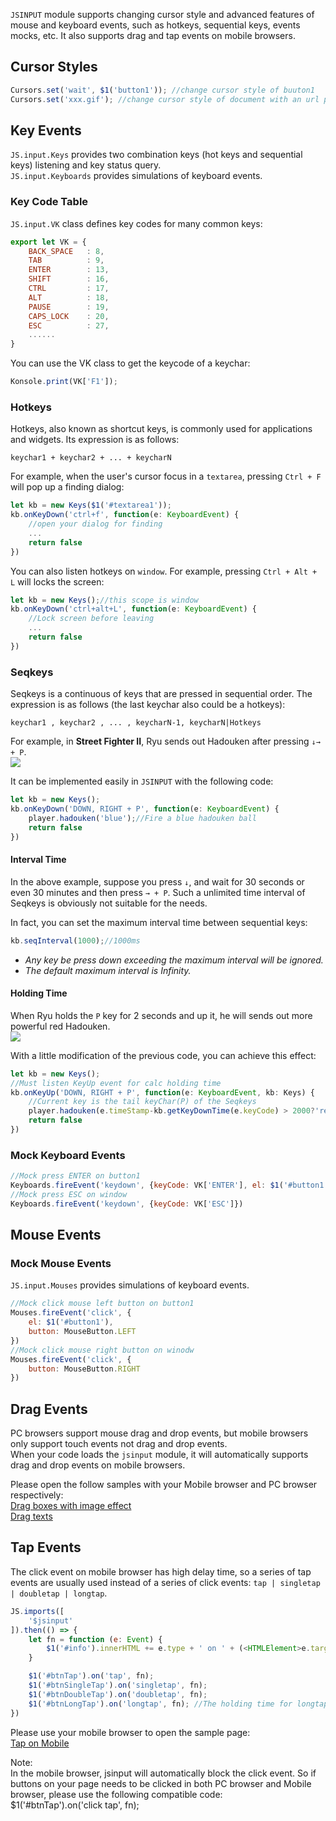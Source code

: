 <code>JSINPUT</code> module supports changing cursor style and advanced features of mouse and keyboard events, such as hotkeys, sequential keys, events mocks, etc. It also supports drag and tap events on mobile browsers.

## Cursor Styles
```javascript
Cursors.set('wait', $1('button1')); //change cursor style of buuton1   
Cursors.set('xxx.gif'); //change cursor style of document with an url picture   
```

## Key Events
<code>JS.input.Keys</code> provides two combination keys (hot keys and sequential keys) listening and key status query.<br>
<code>JS.input.Keyboards</code> provides simulations of keyboard events.

### Key Code Table
<code>JS.input.VK</code> class defines key codes for many common keys:
```javascript
export let VK = {
    BACK_SPACE   : 8,   
    TAB          : 9,   
    ENTER        : 13,  
    SHIFT        : 16,  
    CTRL         : 17,  
    ALT          : 18,  
    PAUSE        : 19,  
    CAPS_LOCK    : 20,  
    ESC          : 27,
    ......
}            
```
You can use the VK class to get the keycode of a keychar:
```javascript
Konsole.print(VK['F1']);
```

### Hotkeys
Hotkeys, also known as shortcut keys, is commonly used for applications and widgets. Its expression is as follows:
```text
keychar1 + keychar2 + ... + keycharN
```

For example, when the user's cursor focus in a <code>textarea</code>, pressing <code>Ctrl + F</code> will pop up a finding dialog:
```javascript
let kb = new Keys($1('#textarea1'));
kb.onKeyDown('ctrl+f', function(e: KeyboardEvent) {
    //open your dialog for finding
    ...
    return false
})
```

You can also listen hotkeys on <code>window</code>. For example, pressing <code>Ctrl + Alt + L</code> will locks the screen:
```javascript
let kb = new Keys();//this scope is window
kb.onKeyDown('ctrl+alt+L', function(e: KeyboardEvent) {
    //Lock screen before leaving 
    ...
    return false
})
```

### Seqkeys
Seqkeys is a continuous of keys that are pressed in sequential order. The expression is as follows (the last keychar also could be a hotkeys):
```text
keychar1 , keychar2 , ... , keycharN-1, keycharN|Hotkeys 
```

For example, in <b>Street Fighter II</b>, Ryu sends out Hadouken after pressing <code>↓→ + P</code>.<br>
<img src="assets/images/ryu-hado-blue.gif" />

It can be implemented easily in <code>JSINPUT</code> with the following code:
```javascript
let kb = new Keys();
kb.onKeyDown('DOWN, RIGHT + P', function(e: KeyboardEvent) {
    player.hadouken('blue');//Fire a blue hadouken ball
    return false
})
```

#### Interval Time
In the above example, suppose you press <code>↓</code>, and wait for 30 seconds or even 30 minutes and then press <code>→ + P</code>. Such a unlimited time interval of Seqkeys is obviously not suitable for the needs.

In fact, you can set the maximum interval time between sequential keys:
```javascript
kb.seqInterval(1000);//1000ms
```
* *Any key be press down exceeding the maximum interval will be ignored.*
* *The default maximum interval is Infinity.*

#### Holding Time
When Ryu holds the <code>P</code> key for 2 seconds and up it, he will sends out more powerful red Hadouken.<br>
<img src="assets/images/ryu-hado-red.gif" />

With a little modification of the previous code, you can achieve this effect:
```javascript
let kb = new Keys();
//Must listen KeyUp event for calc holding time
kb.onKeyUp('DOWN, RIGHT + P', function(e: KeyboardEvent, kb: Keys) {
    //Current key is the tail keyChar(P) of the Seqkeys
    player.hadouken(e.timeStamp-kb.getKeyDownTime(e.keyCode) > 2000?'red':'blue');
    return false
})
```

### Mock Keyboard Events
```javascript
//Mock press ENTER on button1
Keyboards.fireEvent('keydown', {keyCode: VK['ENTER'], el: $1('#button1')})
//Mock press ESC on window
Keyboards.fireEvent('keydown', {keyCode: VK['ESC']})
```

## Mouse Events
### Mock Mouse Events
<code>JS.input.Mouses</code> provides simulations of keyboard events.

```javascript
//Mock click mouse left button on button1
Mouses.fireEvent('click', {
    el: $1('#button1'),
    button: MouseButton.LEFT
})
//Mock click mouse right button on winodw
Mouses.fireEvent('click', {
    button: MouseButton.RIGHT
})
```

## Drag Events
PC browsers support mouse drag and drop events, but mobile browsers only support touch events not drag and drop events.<br>
When your code loads the <code>jsinput</code> module, it will automatically supports drag and drop events on mobile browsers.

Please open the follow samples with your Mobile browser and PC browser respectively:<br>
<a href="/jsdk/examples/input/drag_image.html" target="_blank">
Drag boxes with image effect</a><br>
<a href="/jsdk/examples/input/drag_text.html" target="_blank">
Drag texts</a>

## Tap Events
The click event on mobile browser has high delay time, so a series of tap events are usually used instead of a series of click events: <code>tap | singletap | doubletap | longtap</code>.
```javascript
JS.imports([
    '$jsinput'
]).then(() => {
    let fn = function (e: Event) {
        $1('#info').innerHTML += e.type + ' on ' + (<HTMLElement>e.target).id + '<br>'
    }

    $1('#btnTap').on('tap', fn);
    $1('#btnSingleTap').on('singletap', fn);
    $1('#btnDoubleTap').on('doubletap', fn);
    $1('#btnLongTap').on('longtap', fn); //The holding time for longtap is 750ms
})
```
Please use your mobile browser to open the sample page:<br>
<a href="/jsdk/examples/input/tap.html" target="_blank">
Tap on Mobile</a><br>

<p class='tip'>
Note:<br>
In the mobile browser, jsinput will automatically block the click event. So if buttons on your page needs to be clicked in both PC browser and Mobile browser, please use the following compatible code:<br>
$1('#btnTap').on('click tap', fn);
</p>
